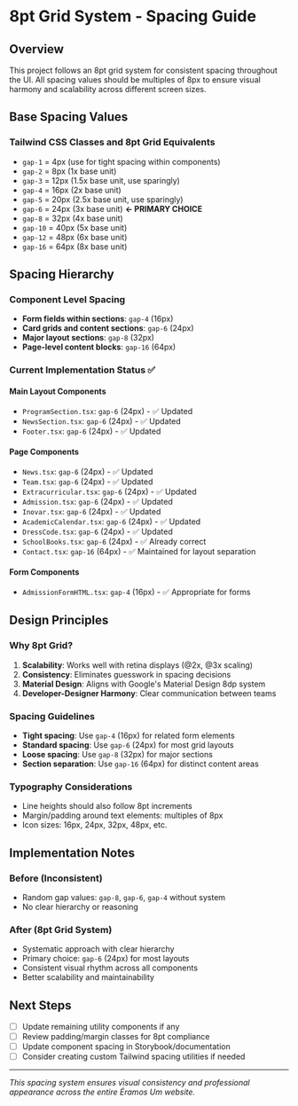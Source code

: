 # 8pt Grid System - Spacing Guide

## Overview
This project follows an 8pt grid system for consistent spacing throughout the UI. All spacing values should be multiples of 8px to ensure visual harmony and scalability across different screen sizes.

## Base Spacing Values

### Tailwind CSS Classes and 8pt Grid Equivalents
- `gap-1` = 4px (use for tight spacing within components)
- `gap-2` = 8px (1x base unit)
- `gap-3` = 12px (1.5x base unit, use sparingly)
- `gap-4` = 16px (2x base unit)
- `gap-5` = 20px (2.5x base unit, use sparingly)
- `gap-6` = 24px (3x base unit) **← PRIMARY CHOICE**
- `gap-8` = 32px (4x base unit)
- `gap-10` = 40px (5x base unit)
- `gap-12` = 48px (6x base unit)
- `gap-16` = 64px (8x base unit)

## Spacing Hierarchy

### Component Level Spacing
- **Form fields within sections**: `gap-4` (16px)
- **Card grids and content sections**: `gap-6` (24px) 
- **Major layout sections**: `gap-8` (32px)
- **Page-level content blocks**: `gap-16` (64px)

### Current Implementation Status ✅

#### Main Layout Components
- `ProgramSection.tsx`: `gap-6` (24px) - ✅ Updated
- `NewsSection.tsx`: `gap-6` (24px) - ✅ Updated  
- `Footer.tsx`: `gap-6` (24px) - ✅ Updated

#### Page Components
- `News.tsx`: `gap-6` (24px) - ✅ Updated
- `Team.tsx`: `gap-6` (24px) - ✅ Updated
- `Extracurricular.tsx`: `gap-6` (24px) - ✅ Updated
- `Admission.tsx`: `gap-6` (24px) - ✅ Updated
- `Inovar.tsx`: `gap-6` (24px) - ✅ Updated
- `AcademicCalendar.tsx`: `gap-6` (24px) - ✅ Updated
- `DressCode.tsx`: `gap-6` (24px) - ✅ Updated
- `SchoolBooks.tsx`: `gap-6` (24px) - ✅ Already correct
- `Contact.tsx`: `gap-16` (64px) - ✅ Maintained for layout separation

#### Form Components
- `AdmissionFormHTML.tsx`: `gap-4` (16px) - ✅ Appropriate for forms

## Design Principles

### Why 8pt Grid?
1. **Scalability**: Works well with retina displays (@2x, @3x scaling)
2. **Consistency**: Eliminates guesswork in spacing decisions
3. **Material Design**: Aligns with Google's Material Design 8dp system
4. **Developer-Designer Harmony**: Clear communication between teams

### Spacing Guidelines
- **Tight spacing**: Use `gap-4` (16px) for related form elements
- **Standard spacing**: Use `gap-6` (24px) for most grid layouts
- **Loose spacing**: Use `gap-8` (32px) for major sections
- **Section separation**: Use `gap-16` (64px) for distinct content areas

### Typography Considerations
- Line heights should also follow 8pt increments
- Margin/padding around text elements: multiples of 8px
- Icon sizes: 16px, 24px, 32px, 48px, etc.

## Implementation Notes

### Before (Inconsistent)
- Random gap values: `gap-8`, `gap-6`, `gap-4` without system
- No clear hierarchy or reasoning

### After (8pt Grid System)
- Systematic approach with clear hierarchy
- Primary choice: `gap-6` (24px) for most layouts
- Consistent visual rhythm across all components
- Better scalability and maintainability

## Next Steps
- [ ] Update remaining utility components if any
- [ ] Review padding/margin classes for 8pt compliance  
- [ ] Update component spacing in Storybook/documentation
- [ ] Consider creating custom Tailwind spacing utilities if needed

---
*This spacing system ensures visual consistency and professional appearance across the entire Éramos Um website.* 